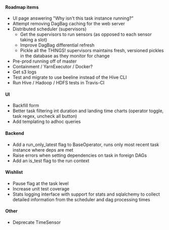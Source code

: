<!--
Licensed to the Apache Software Foundation (ASF) under one
or more contributor license agreements.  See the NOTICE file
distributed with this work for additional information
regarding copyright ownership.  The ASF licenses this file
to you under the Apache License, Version 2.0 (the
"License"); you may not use this file except in compliance
with the License.  You may obtain a copy of the License at

  http://www.apache.org/licenses/LICENSE-2.0

Unless required by applicable law or agreed to in writing,
software distributed under the License is distributed on an
"AS IS" BASIS, WITHOUT WARRANTIES OR CONDITIONS OF ANY
KIND, either express or implied.  See the License for the
specific language governing permissions and limitations
under the License.
-->

#### Roadmap items

* UI page answering "Why isn't this task instance running?"
* Attempt removing DagBag caching for the web server
* Distributed scheduler (supervisors)
  * Get the supervisors to run sensors (as opposed to each sensor taking a slot)
  * Improve DagBag differential refresh
  * Pickle all the THINGS! supervisors maintains fresh, versioned pickles in the database as they monitor for change
* Pre-prod running off of master
* Containment / YarnExecutor / Docker?
* Get s3 logs
* Test and migrate to use beeline instead of the Hive CLI
* Run Hive / Hadoop / HDFS tests in Travis-CI

#### UI

* Backfill form
* Better task filtering int duration and landing time charts (operator toggle, task regex, uncheck all button)
* Add templating to adhoc queries

#### Backend

* Add a run_only_latest flag to BaseOperator, runs only most recent task instance where deps are met
* Raise errors when setting dependencies on task in foreign DAGs
* Add an is_test flag to the run context

#### Wishlist

* Pause flag at the task level
* Increase unit test coverage
* Stats logging interface with support for stats and sqlalchemy to collect detailed information from the scheduler and dag processing times

#### Other

* Deprecate TimeSensor

###
